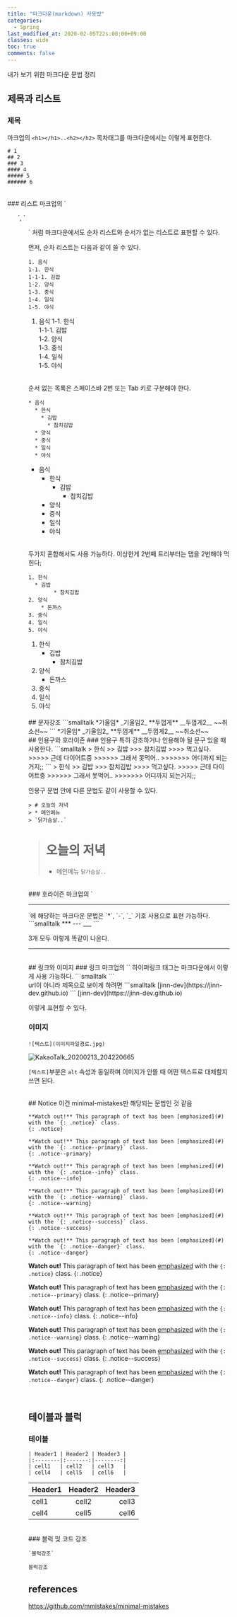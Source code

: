 ```yaml
---
title: "마크다운(markdown) 사용법"
categories:
  - Spring
last_modified_at: 2020-02-05T22s:00:00+09:00
classes: wide
toc: true
comments: false
---
```

내가 보기 위한 마크다운 문법 정리

## 제목과 리스트
### 제목
마크업의 `<h1></h1>..<h2></h2>` 목차태그를 마크다운에서는 이렇게 표현한다.
```smalltalk
# 1
## 2
### 3
#### 4
##### 5
###### 6      
```

<br>
### 리스트
마크업의 `<ul>`, `<ol>` 처럼 마크다운에서도 순차 리스트와 순서가 없는 리스트로 표현할 수 있다.

먼저, 순차 리스트는 다음과 같이 쓸 수 있다.
```smalltalk
1. 음식
1-1. 한식
1-1-1. 김밥
1-2. 양식
1-3. 중식
1-4. 일식
1-5. 야식
```

1. 음식
1-1. 한식       
1-1-1. 김밥        
1-2. 양식        
1-3. 중식       
1-4. 일식      
1-5. 야식          
<br>

순서 없는 목록은 스페이스바 2번 또는 Tab 키로 구분해야 한다.

```smalltalk
* 음식
  * 한식
    * 김밥
      * 참치김밥
  * 양식
  * 중식
  * 일식
  * 야식
```

* 음식
  * 한식
    * 김밥
      * 참치김밥
  * 양식
  * 중식
  * 일식
  * 야식
<br>

두가지 혼합해서도 사용 가능하다. 이상한게 2번째 트리부터는 탭을 2번해야 먹힌다;
```smalltalk
1. 한식
  * 김밥
        * 참치김밥
2. 양식
    * 돈까스
3. 중식
4. 일식
5. 야식
```
1. 한식
    * 김밥
        * 참치김밥
2. 양식
    * 돈까스
3. 중식
4. 일식
5. 야식     

<br>
## 문자강조
```smalltalk
*기울임*
_기울임2_
**두껍게**
__두껍게2__
~~취소선~~
```
*기울임*
_기울임2_
**두껍게**
__두껍게2__
~~취소선~~


<br>
## 인용구와 호라이즌
### 인용구
특히 강조하거나 인용해야 될 문구 있을 때 사용한다.
```smalltalk
> 한식
>> 김밥
>>> 참치김밥
>>>> 먹고싶다.
>>>>> 근데 다이어트중
>>>>>> 그래서 못먹어..
>>>>>>> 어디까지 되는거지;;
```
> 한식
>> 김밥
>>> 참치김밥
>>>> 먹고싶다.
>>>>> 근데 다이어트중
>>>>>> 그래서 못먹어..
>>>>>>> 어디까지 되는거지;;

인용구 문법 안에 다른 문법도 같이 사용할 수 있다.
```smalltalk
> # 오늘의 저녁
> * 메인메뉴
> `닭가슴살..`
```

> # 오늘의 저녁
> * 메인메뉴
> `닭가슴살..`

<br>
### 호라이즌
마크업의 `<hr>`에 해당하는 마크다운 문법은  `*`, `-`, `_` 기호 사용으로 표현 가능하다.
```smalltalk
***
---
___
```

3개 모두 이렇게 똑같이 나온다.
***

<br>
## 링크와 이미지
### 링크
마크업의 `<a>` 하이퍼링크 태그는 마크다운에서 이렇게 사용 가능하다.
```smalltalk
<https://jinn-dev.github.io>
```
<https://jinn-dev.github.io>
<br>
url이 아니라 제목으로 보이게 하려면
```smalltalk
[jinn-dev](https://jinn-dev.github.io)
```
[jinn-dev](https://jinn-dev.github.io)

이렇게 표현할 수 있다.
<br>

### 이미지
```smalltalk
![텍스트](이미지파일경로.jpg)
```
![KakaoTalk_20200213_204220665](/assets/images/KakaoTalk_20200213_204220665.jpg)

`[텍스트]`부분은 `alt` 속성과 동일하며 이미지가 안뜰 때 어떤 텍스트로 대체할지 쓰면 된다.

<br>
## Notice
이건 minimal-mistakes만 해당되는 문법인 것 같음

```smalltalk
**Watch out!** This paragraph of text has been [emphasized](#) with the `{: .notice}` class.
{: .notice}

**Watch out!** This paragraph of text has been [emphasized](#) with the `{: .notice--primary}` class.
{: .notice--primary}

**Watch out!** This paragraph of text has been [emphasized](#) with the `{: .notice--info}` class.
{: .notice--info}

**Watch out!** This paragraph of text has been [emphasized](#) with the `{: .notice--warning}` class.
{: .notice--warning}

**Watch out!** This paragraph of text has been [emphasized](#) with the `{: .notice--success}` class.
{: .notice--success}

**Watch out!** This paragraph of text has been [emphasized](#) with the `{: .notice--danger}` class.
{: .notice--danger}
```
**Watch out!** This paragraph of text has been [emphasized](#) with the `{: .notice}` class.
{: .notice}

**Watch out!** This paragraph of text has been [emphasized](#) with the `{: .notice--primary}` class.
{: .notice--primary}

**Watch out!** This paragraph of text has been [emphasized](#) with the `{: .notice--info}` class.
{: .notice--info}

**Watch out!** This paragraph of text has been [emphasized](#) with the `{: .notice--warning}` class.
{: .notice--warning}

**Watch out!** This paragraph of text has been [emphasized](#) with the `{: .notice--success}` class.
{: .notice--success}

**Watch out!** This paragraph of text has been [emphasized](#) with the `{: .notice--danger}` class.
{: .notice--danger}

<br>


## 테이블과 블럭
### 테이블
```smalltalk
| Header1 | Header2 | Header3 |
|:--------|:-------:|--------:|
| cell1   | cell2   | cell3   |
| cell4   | cell5   | cell6   |
```

| Header1 | Header2 | Header3 |
|:--------|:-------:|--------:|
| cell1   | cell2   | cell3   |
| cell4   | cell5   | cell6   |

<br>
### 블럭 및 코드 강조

```
`블럭강조`
```
`블럭강조`


## references
<https://github.com/mmistakes/minimal-mistakes>
